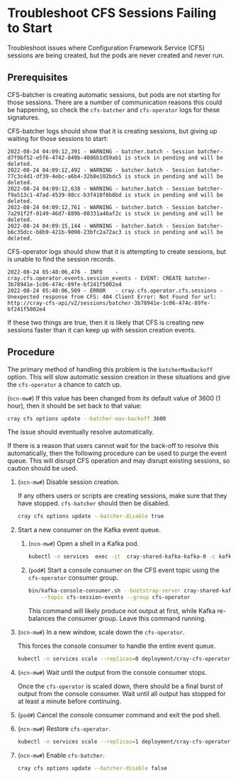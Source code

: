 # Troubleshoot CFS Sessions Failing to Start

Troubleshoot issues where Configuration Framework Service \(CFS\) sessions are being created, but the pods are never created and never run.

## Prerequisites

CFS-batcher is creating automatic sessions, but pods are not starting for those sessions. There are a number of communication reasons this could be happening, so check the `cfs-batcher` and `cfs-operator` logs for these signatures.

CFS-batcher logs should show that it is creating sessions, but giving up waiting for those sessions to start:

```text
2022-08-24 04:09:12,391 - WARNING - batcher.batch - Session batcher-d7f9bf52-e5f6-4742-849b-4086b1d59ab1 is stuck in pending and will be deleted.
2022-08-24 04:09:12,492 - WARNING - batcher.batch - Session batcher-77c3c4d1-df39-4ebc-a6b4-32b8e102bdc5 is stuck in pending and will be deleted.
2022-08-24 04:09:12,638 - WARNING - batcher.batch - Session batcher-f9a513c1-47ad-4539-98cc-b3f418f6b8bd is stuck in pending and will be deleted.
2022-08-24 04:09:12,761 - WARNING - batcher.batch - Session batcher-7a291f2f-0149-46d7-889b-08331a46af2c is stuck in pending and will be deleted.
2022-08-24 04:09:15,144 - WARNING - batcher.batch - Session batcher-b6c35dcc-b8b9-421b-9090-23bfc2a72ac3 is stuck in pending and will be deleted.
```

CFS-operator logs should show that it is attempting to create sessions, but is unable to find the session records.

```text
2022-08-24 05:48:06,476 - INFO    - cray.cfs.operator.events.session_events - EVENT: CREATE batcher-3b78941e-1c06-474c-89fe-bf241f5002e4
2022-08-24 05:48:06,509 - ERROR   - cray.cfs.operator.cfs.sessions - Unexpected response from CFS: 404 Client Error: Not Found for url: http://cray-cfs-api/v2/sessions/batcher-3b78941e-1c06-474c-89fe-bf241f5002e4
```

If these two things are true, then it is likely that CFS is creating new sessions faster than it can keep up with session creation events.

## Procedure

The primary method of handling this problem is the `batcherMaxBackoff` option. This will slow automatic session creation in these situations and give the `cfs-operator` a chance to catch up.

(`ncn-mw#`) If this value has been changed from its default value of 3600 (1 hour), then it should be set back to that value:

```bash
cray cfs options update --batcher-max-backoff 3600
```

The issue should eventually resolve automatically.

If there is a reason that users cannot wait for the back-off to resolve this automatically, then the following procedure can be used to purge the event queue. This will disrupt CFS operation and may disrupt existing sessions, so caution should be used.

1. (`ncn-mw#`) Disable session creation.

    If any others users or scripts are creating sessions, make sure that they have stopped. `cfs-batcher` should then be disabled.

    ```bash
    cray cfs options update --batcher-disable true
    ```

1. Start a new consumer on the Kafka event queue.

    1. (`ncn-mw#`) Open a shell in a Kafka pod.

        ```bash
        kubectl -n services  exec -it  cray-shared-kafka-kafka-0 -c kafka -- /bin/bash
        ```

    1. (`pod#`) Start a console consumer on the CFS event topic using the `cfs-operator` consumer group.

        ```bash
        bin/kafka-console-consumer.sh --bootstrap-server cray-shared-kafka-kafka-0.cray-shared-kafka-kafka-brokers.services.svc.cluster.local:9092 \
            --topic cfs-session-events --group cfs-operator
        ```

       This command will likely produce not output at first, while Kafka re-balances the consumer group. Leave this command running.

1. (`ncn-mw#`) In a new window, scale down the `cfs-operator`.

    This forces the console consumer to handle the entire event queue.

    ```bash
    kubectl -n services scale --replicas=0 deployment/cray-cfs-operator
    ```

1. (`ncn-mw#`) Wait until the output from the console consumer stops.

    Once the `cfs-operator` is scaled down, there should be a final burst of output from the console consumer. Wait until all output has stopped for at least a minute before continuing.

1. (`pod#`) Cancel the console consumer command and exit the pod shell.

1. (`ncn-mw#`) Restore `cfs-operator`.

    ```bash
    kubectl -n services scale --replicas=1 deployment/cray-cfs-operator
    ```

1. (`ncn-mw#`) Enable `cfs-batcher`.

    ```bash
    cray cfs options update --batcher-disable false
    ```

